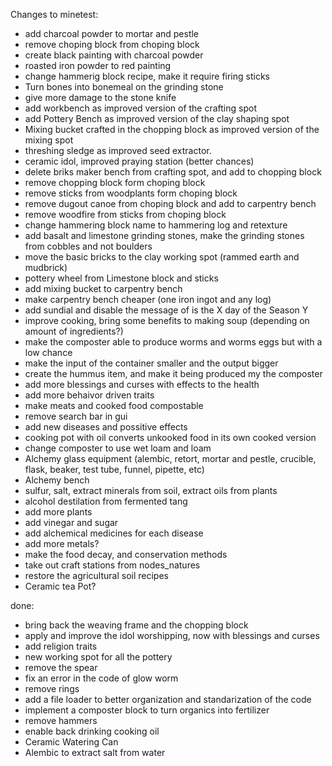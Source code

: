 Changes to minetest:

- add charcoal powder to mortar and pestle
- remove choping block from choping block
- create black painting with charcoal powder
- roasted iron powder to red painting
- change hammerig block recipe, make it require firing sticks
- Turn bones into bonemeal on the grinding stone
- give more damage to the stone knife
- add workbench as improved version of the crafting spot
- add Pottery Bench as improved version of the clay shaping spot
- Mixing bucket crafted in the chopping block as improved version of the mixing spot
- threshing sledge as improved seed extractor.
- ceramic idol, improved praying station (better chances)
- delete briks maker bench from crafting spot, and add to chopping block
- remove chopping block form choping block
- remove sticks from woodplants form choping block
- remove dugout canoe from choping block and add to carpentry bench
- remove woodfire from sticks from choping block
- change hammering block name to hammering log and retexture
- add basalt and limestone grinding stones, make the grinding stones from cobbles and not boulders
- move the basic bricks to the clay working spot (rammed earth and mudbrick)
- pottery wheel from Limestone block and sticks 
- add mixing bucket to carpentry bench
- make carpentry bench cheaper (one iron ingot and any log)
- add sundial and disable the message of is the X day of the Season Y
- improve cooking, bring some benefits to making soup (depending on amount of ingredients?)
- make the composter able to produce worms and worms eggs but with a low chance
- make the input of the container smaller and the output bigger
- create the hummus item, and make it being produced my the composter
- add more blessings and curses with effects to the health
- add more behaivor driven traits
- make meats and cooked food compostable
- remove search bar in gui
- add new diseases and possitive effects
- cooking pot with oil converts unkooked food in its own cooked version
- change composter to use wet loam and loam
- Alchemy glass equipment (alembic, retort, mortar and pestle, crucible, flask, beaker, test tube, funnel, pipette, etc)
- Alchemy bench
- sulfur, salt, extract minerals from soil, extract oils from plants
- alcohol destilation from fermented tang
- add more plants
- add vinegar and sugar
- add alchemical medicines for each disease
- add more metals?
- make the food decay, and conservation methods
- take out craft stations from nodes_natures
- restore the agricultural soil recipes
- Ceramic tea Pot?

done:

- bring back the weaving frame and the chopping block
- apply and improve the idol worshipping, now with blessings and curses
- add religion traits 
- new working spot for all the pottery
- remove the spear
- fix an error in the code of glow worm
- remove rings
- add a file loader to better organization and standarization of the code
- implement a composter block to turn organics into fertilizer
- remove hammers
- enable back drinking cooking oil
- Ceramic Watering Can
- Alembic to extract salt from water